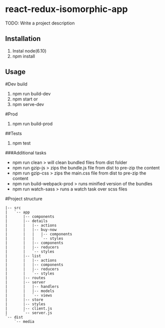 # react-redux-isomorphic-app
TODO: Write a project description
## Installation
1. Instal node(6.10)
2. npm install
## Usage
#Dev build
1. npm run build-dev
2. npm start
or
1. npm serve-dev

#Prod
1. npm run build-prod 

##Tests
1. npm test

###Additional tasks
- npm run clean > will clean bundled files from dist folder
- npm run gzip-js > zips the bundle.js file from dist to pre-zip the content
- npm run gzip-css > zips the main.css file from dist to pre-zip the content
- npm run build-webpack-prod > runs minified version of the bundles
- npm run watch-sass > runs a watch task over scss files 

#Project structure
```
|-- src
|   `-- app
|       |-- components
|       |-- details
|       |   |-- actions
|       |   |-- buy-now
|       |   |   |-- components
|       |   |   `-- styles
|       |   |-- components
|       |   |-- reducers
|       |   `-- styles
|       |-- list
|       |   |-- actions
|       |   |-- components
|       |   |-- reducers
|       |   `-- styles
|       |-- routes
|       |-- server
|       |   |-- handlers
|       |   |-- models
|       |   `-- views
|       |-- store
|       |-- styles
|       |-- client.js
|       `-- server.js
`-- dist
    `-- media
```
